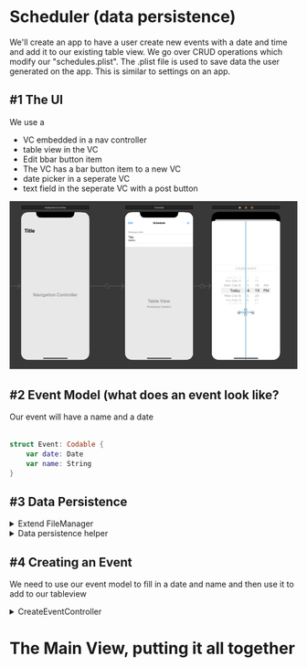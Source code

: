 # Scheduler (data persistence)

We'll create an app to have a user create new events with a date and time and add it to our existing table view. We go over CRUD operations which modify our "schedules.plist". The .plist file is used to save data the user generated on the app. This is similar to settings on an app.

## #1 The UI
We use a<br>
<ul>
  <li>VC embedded in a nav controller</li>
  <li>table view in the VC</li>
  <li>Edit bbar button item</li>
  <li>The VC has a bar button item to a new VC</li>
  <li>date picker in a seperate VC</li>
  <li>text field in the seperate VC with a post button</li>
</ul>
<img src="/Pursuit-UIKit/Unit2/scheduler/Assets/schedulerUI.png"></img>

## #2 Event Model (what does an event look like?
Our event will have a name and a date

```swift

struct Event: Codable {
    var date: Date
    var name: String
}

```

## #3 Data Persistence

<details>
  <summary>Extend FileManager</summary>
  
  ```swift
  
import Foundation

// here we want to include a new function for FileManager
extension FileManager {
    // we can use the file manager to grab the directory of our users document.
    
    // note that removing static func this function will force us to make an
    // instance of let fileManager = FileManager(); static creates an instance for us.
    static func getDocumentsDirectory() -> URL {
        return FileManager.default.urls(for: .documentDirectory, in: .userDomainMask)[0]
    }
    
    // this helper function appends a filename to the documents directory
    // i.e documents/yourFile.plist
    static func pathToDocumentsDirectory(with fileName: String) -> URL {
        return getDocumentsDirectory().appendingPathComponent(fileName)
    } 
}
  
  ```
</details>

<details>
  <summary>Data persistence helper</summary>
  
  ```swift
import Foundation

// set up an enum for when our app runs into potential errors
enum DataPersistenceError: Error {
    case savingError(Error)
    case fileDoesNotExist(String)
    case noData
    case decodingError(Error)
    case deletingError(Error)
}

class PersistenceHelper {
    
    // array of events
    private static var events = [Event]()
    
    // create file name
    private static let filename = "schedules.plist"
    
    // save item - save item to documents directory
    static func saveItem(event: Event) throws {
        events.append(event) // append a new event to our events array
        try save()
    }
    
    // used when we create, update, delete
    static func save() throws {
        
        // get the url path, save it to the file it will be used in
        let url = FileManager.pathToDocumentsDirectory(with: filename)
        
        // events array will be the object being converted to data
        // we'll use the Data object and write/save it to our documents
        do {
            
            // encode the events data to objects, then write it to our url
            let data = try PropertyListEncoder().encode(events)
            try data.write(to: url, options: .atomic)
        } catch {
            throw DataPersistenceError.savingError(error)
        }
    }
    
    // load = retrieve items from documents directory
    static func loadEvents() throws -> [Event] {
        
        // we need access to the filename url that we are reading from
        let url = FileManager.pathToDocumentsDirectory(with: filename)
        
        // check if the file exists
        if FileManager.default.fileExists(atPath: url.path) {
            
            // read from the file; check for persistence errors -> noData
            if let data = FileManager.default.contents(atPath: url.path) {
                
                // check if we get a decoding error
                do {
                    events = try PropertyListDecoder().decode([Event].self, from: data)
                } catch {
                    throw DataPersistenceError.decodingError(error)
                }
            } else {
                throw DataPersistenceError.noData
            }
        } else {
            throw DataPersistenceError.fileDoesNotExist(filename)
        }
        return events
    }
    
    // delete - remove item from documents directory
    static func delete(event index: Int) throws {
        // remove the item
        events.remove(at: index)
        
        // save the updated events array to the documents directory
        do {
            try save()
        } catch {
            throw DataPersistenceError.deletingError(error)
        }
    }
}
  ```
</details>

## #4 Creating an Event
We need to use our event model to fill in a date and name and then use it to add to our tableview
<details>
  <summary>CreateEventController</summary>
  
  ```swift
import UIKit

class createEventViewController: UIViewController {
    @IBOutlet weak var eventField: UITextField!
    @IBOutlet weak var datePicker: UIDatePicker!
    
    var event: Event?
    
    override func viewDidLoad() {
        super.viewDidLoad()
        eventField.delegate = self
        event = Event(name: "Swifty 4 life", date: Date())
    }

    // along with the IBOutlet we need and IBAction to update the event date
    @IBAction func datePickerChanged(_ sender: UIDatePicker) {
        event?.date = sender.date
    }
}

// we need to conform to UITextField delegate to use it
extension createEventViewController: UITextFieldDelegate {
    func textFieldShouldReturn(_ textField: UITextField) -> Bool {
        
        // dismiss the keyboard
        textField.resignFirstResponder()
        
        // update the name of the event
        event?.name = textField.text ?? "no event name"
        return true
    }
}
  ```
</details>

# The Main View, putting it all together



